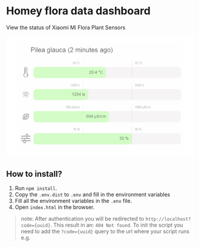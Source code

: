# Homey flora data dashboard
View the status of Xiaomi Mi Flora Plant Sensors

![example](example.jpg)

## How to install?
1. Run `npm install`.
2. Copy the `.env.dist` to `.env` and fill in the environment variables
3. Fill all the environment variables in the `.env` file.
3. Open `index.html` in the browser.

> note: After authentication you will be redirected to `http://localhost?code={uuid}`. This result in an: `404 Not found`. To init the script you need to add the `?code={uuid}` query to the url where your script runs e.g. 